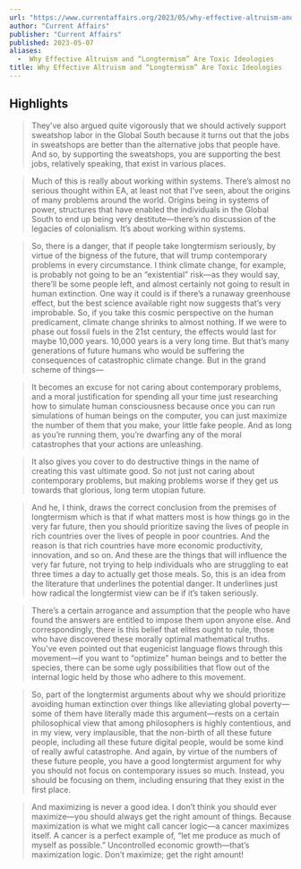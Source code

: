 ```yaml
---
url: "https://www.currentaffairs.org/2023/05/why-effective-altruism-and-longtermism-are-toxic-ideologies/"
author: "Current Affairs"
publisher: "Current Affairs"
published: 2023-05-07
aliases:
  -  Why Effective Altruism and “Longtermism” Are Toxic Ideologies
title: Why Effective Altruism and “Longtermism” Are Toxic Ideologies
---
```


## Highlights
> They’ve also argued quite vigorously that we should actively support sweatshop labor in the Global South because it turns out that the jobs in sweatshops are better than the alternative jobs that people have. And so, by supporting the sweatshops, you are supporting the best jobs, relatively speaking, that exist in various places.

> Much of this is really about working within systems. There’s almost no serious thought within EA, at least not that I’ve seen, about the origins of many problems around the world. Origins being in systems of power, structures that have enabled the individuals in the Global South to end up being very destitute—there’s no discussion of the legacies of colonialism. It’s about working within systems.

> So, there is a danger, that if people take longtermism seriously, by virtue of the bigness of the future, that will trump contemporary problems in every circumstance. I think climate change, for example, is probably not going to be an “existential” risk—as they would say, there’ll be some people left, and almost certainly not going to result in human extinction. One way it could is if there’s a runaway greenhouse effect, but the best science available right now suggests that’s very improbable. So, if you take this cosmic perspective on the human predicament, climate change shrinks to almost nothing. If we were to phase out fossil fuels in the 21st century, the effects would last for maybe 10,000 years. 10,000 years is a very long time. But that’s many generations of future humans who would be suffering the consequences of catastrophic climate change. But in the grand scheme of things—

> It becomes an excuse for not caring about contemporary problems, and a moral justification for spending all your time just researching how to simulate human consciousness because once you can run simulations of human beings on the computer, you can just maximize the number of them that you make, your little fake people. And as long as you’re running them, you’re dwarfing any of the moral catastrophes that your actions are unleashing.

> It also gives you cover to do destructive things in the name of creating this vast ultimate good. So not just not caring about contemporary problems, but making problems worse if they get us towards that glorious, long term utopian future.

> And he, I think, draws the correct conclusion from the premises of longtermism which is that if what matters most is how things go in the very far future, then you should prioritize saving the lives of people in rich countries over the lives of people in poor countries. And the reason is that rich countries have more economic productivity, innovation, and so on. And these are the things that will influence the very far future, not trying to help individuals who are struggling to eat three times a day to actually get those meals. So, this is an idea from the literature that underlines the potential danger. It underlines just how radical the longtermist view can be if it’s taken seriously.

> There’s a certain arrogance and assumption that the people who have found the answers are entitled to impose them upon anyone else. And correspondingly, there is this belief that elites ought to rule, those who have discovered these morally optimal mathematical truths. You’ve even pointed out that eugenicist language flows through this movement—if you want to “optimize” human beings and to better the species, there can be some ugly possibilities that flow out of the internal logic held by those who adhere to this movement.

> So, part of the longtermist arguments about why we should prioritize avoiding human extinction over things like alleviating global poverty—some of them have literally made this argument—rests on a certain philosophical view that among philosophers is highly contentious, and in my view, very implausible, that the non-birth of all these future people, including all these future digital people, would be some kind of really awful catastrophe. And again, by virtue of the numbers of these future people, you have a good longtermist argument for why you should not focus on contemporary issues so much. Instead, you should be focusing on them, including ensuring that they exist in the first place.

> And maximizing is never a good idea. I don’t think you should ever maximize—you should always get the right amount of things. Because maximization is what we might call cancer logic—a cancer maximizes itself. A cancer is a perfect example of, “let me produce as much of myself as possible.” Uncontrolled economic growth—that’s maximization logic. Don’t maximize; get the right amount!

